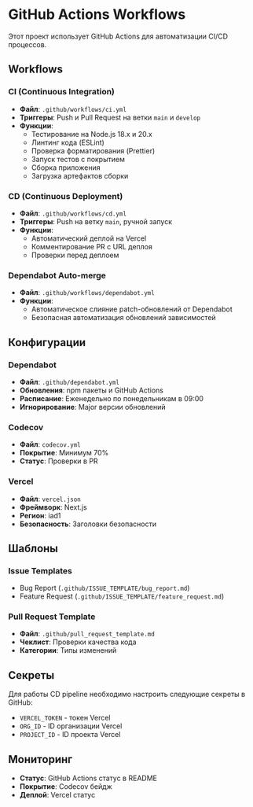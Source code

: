 # GitHub Actions Workflows

Этот проект использует GitHub Actions для автоматизации CI/CD процессов.

## Workflows

### CI (Continuous Integration)
- **Файл**: `.github/workflows/ci.yml`
- **Триггеры**: Push и Pull Request на ветки `main` и `develop`
- **Функции**:
  - Тестирование на Node.js 18.x и 20.x
  - Линтинг кода (ESLint)
  - Проверка форматирования (Prettier)
  - Запуск тестов с покрытием
  - Сборка приложения
  - Загрузка артефактов сборки

### CD (Continuous Deployment)
- **Файл**: `.github/workflows/cd.yml`
- **Триггеры**: Push на ветку `main`, ручной запуск
- **Функции**:
  - Автоматический деплой на Vercel
  - Комментирование PR с URL деплоя
  - Проверки перед деплоем

### Dependabot Auto-merge
- **Файл**: `.github/workflows/dependabot.yml`
- **Функции**:
  - Автоматическое слияние patch-обновлений от Dependabot
  - Безопасная автоматизация обновлений зависимостей

## Конфигурации

### Dependabot
- **Файл**: `.github/dependabot.yml`
- **Обновления**: npm пакеты и GitHub Actions
- **Расписание**: Еженедельно по понедельникам в 09:00
- **Игнорирование**: Major версии обновлений

### Codecov
- **Файл**: `codecov.yml`
- **Покрытие**: Минимум 70%
- **Статус**: Проверки в PR

### Vercel
- **Файл**: `vercel.json`
- **Фреймворк**: Next.js
- **Регион**: iad1
- **Безопасность**: Заголовки безопасности

## Шаблоны

### Issue Templates
- Bug Report (`.github/ISSUE_TEMPLATE/bug_report.md`)
- Feature Request (`.github/ISSUE_TEMPLATE/feature_request.md`)

### Pull Request Template
- **Файл**: `.github/pull_request_template.md`
- **Чеклист**: Проверки качества кода
- **Категории**: Типы изменений

## Секреты

Для работы CD pipeline необходимо настроить следующие секреты в GitHub:

- `VERCEL_TOKEN` - токен Vercel
- `ORG_ID` - ID организации Vercel
- `PROJECT_ID` - ID проекта Vercel

## Мониторинг

- **Статус**: GitHub Actions статус в README
- **Покрытие**: Codecov бейдж
- **Деплой**: Vercel статус
